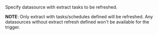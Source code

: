 Specify datasource with extract tasks to be refreshed.

**NOTE**: Only extract with tasks/schedules defined will be refreshed.
Any datasources without extract refresh defined won't be available for the trigger.